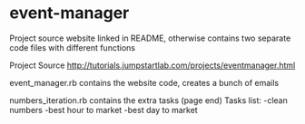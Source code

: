 # event-manager
Project source website linked in README, otherwise contains two separate code files with different functions

Project Source
http://tutorials.jumpstartlab.com/projects/eventmanager.html

event_manager.rb contains the website code, creates a bunch of emails

numbers_iteration.rb contains the extra tasks (page end)
Tasks list:
  -clean numbers
  -best hour to market
  -best day to market
